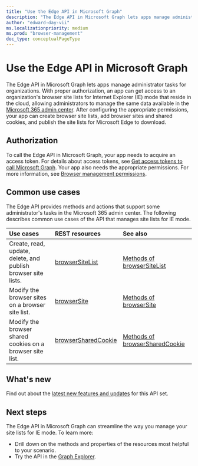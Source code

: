 ```yaml
---
title: "Use the Edge API in Microsoft Graph"
description: "The Edge API in Microsoft Graph lets apps manage administrator tasks for organizations."
author: "edward-day-vii"
ms.localizationpriority: medium
ms.prod: "browser-management"
doc_type: conceptualPageType
---
```


# Use the Edge API in Microsoft Graph

The Edge API in Microsoft Graph lets apps manage administrator tasks for organizations. With proper authorization, an app can get access to an organization's browser site lists for Internet Explorer (IE) mode that reside in the cloud, allowing administrators to manage the same data available in the [Microsoft 365 admin center](https://admin.microsoft.com/). After configuring the appropriate permissions, your app can create browser site lists, add browser sites and shared cookies, and publish the site lists for Microsoft Edge to download.

## Authorization

To call the Edge API in Microsoft Graph, your app needs to acquire an access token. For details about access tokens, see [Get access tokens to call Microsoft Graph](/graph/auth/). Your app also needs the appropriate permissions. For more information, see [Browser management permissions](/graph/permissions-reference#browser-management-permissions).

## Common use cases

The Edge API provides methods and actions that support some administrator's tasks in the Microsoft 365 admin center. The following describes common use cases of the API that manages site lists for IE mode.

| Use cases | REST resources | See also |
|:----------|:---------------|:---------|
| Create, read, update, delete, and publish browser site lists. | [browserSiteList](../resources/browsersitelist.md) | [Methods of browserSiteList](../resources/browsersitelist.md#methods) |
| Modify the browser sites on a browser site list. | [browserSite](../resources/browsersite.md) | [Methods of browserSite](../resources/browsersite.md#methods) |
| Modify the browser shared cookies on a browser site list. | [browserSharedCookie](../resources/browsersharedcookie.md) | [Methods of browserSharedCookie](../resources/browsersharedcookie.md#methods) |

## What's new

Find out about the [latest new features and updates](/graph/whats-new-overview) for this API set.

## Next steps

The Edge API in Microsoft Graph can streamline the way you manage your site lists for IE mode. To learn more:

- Drill down on the methods and properties of the resources most helpful to your scenario.
- Try the API in the [Graph Explorer](https://developer.microsoft.com/graph/graph-explorer).
